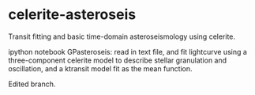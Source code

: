 # celerite-asteroseis
Transit fitting and basic time-domain asteroseismology using celerite.

ipython notebook GPasteroseis: read in text file, and fit lightcurve using a three-component celerite model to describe stellar granulation and oscillation, and a ktransit model fit as the mean function.

Edited branch.
